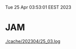Tue 25 Apr 03:53:01 EEST 2023
# JAM
<a href='./cache/202304/25_03.log'>./cache/202304/25_03.log</a>
